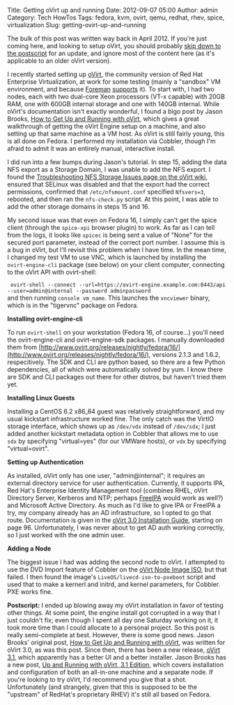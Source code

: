 Title: Getting oVirt up and running
Date: 2012-09-07 05:00
Author: admin
Category: Tech HowTos
Tags: fedora, kvm, ovirt, qemu, redhat, rhev, spice, virtualization
Slug: getting-ovirt-up-and-running

The bulk of this post was written way back in April 2012. If you're just
coming here, and looking to setup oVirt, you should probably [skip down
to the postscript](#postscript) for an update, and ignore most of the
content here (as it's applicable to an older oVirt version).

I recently started setting up [oVirt](http://www.ovirt.org), the
community version of Red Hat Enterprise Virtualization, at work for some
testing (mainly a "sandbox" VM environment, and because
[Foreman](http://theforeman.org/)
[supports](http://blog.theforeman.org/2012/03/vnc-support-built-in-foreman.html)
it). To start with, I had two nodes, each with two dual-core Xeon
processors (VT-x capable) with 20GB RAM, one with 600GB internal storage
and one with 140GB internal. While oVirt's documentation isn't exactly
wonderful, I found a blgo post by Jason Brooks, [How to Get Up and
Running with
oVirt](http://blog.jebpages.com/archives/how-to-get-up-and-running-with-ovirt/),
which gives a great walkthrough of getting the oVirt Engine setup on a
machine, and also setting up that same machine as a VM host. As oVirt is
still fairly young, this is all done on Fedora. I performed my
installation via Cobbler, though I'm afraid to admit it was an entirely
manual, interactive install.

I did run into a few bumps during Jason's tutorial. In step 15, adding
the data NFS export as a Storage Domain, I was unable to add the NFS
export. I found the [Troubleshooting NFS Storage Issues page on the
oVirt
wiki](http://www.ovirt.org/wiki/Troubleshooting_NFS_Storage_Issues),
ensured that SELinux was disabled and that the export had the correct
permissions, confirmed that `/etc/nfsmount.conf` specified `Nfsvers=3`,
rebooted, and then ran the `nfs-check.py` script. At this point, I was
able to add the other storage domains in steps 15 and 16.

My second issue was that even on Fedora 16, I simply can't get the spice
client (through the `spice-xpi` browser plugin) to work. As far as I can
tell from the logs, it looks like `spicec` is being sent a value of
"None" for the secured port parameter, instead of the correct port
number. I assume this is a bug in oVirt, but I'll revisit this problem
when I have time. In the mean time, I changed my test VM to use VNC,
which is launched by installing the `ovirt-engine-cli` package (see
below) on your client computer, connecting to the oVirt API with
ovirt-shell:  

` ovirt-shell --connect --url=https://ovirt-engine.example.com:8443/api --user=admin@internal --password adminpassword`  
and then running `console vm_name`. This launches the `vncviewer`
binary, which is in the "tigervnc" package on Fedora.

**Installing ovirt-engine-cli**

To run `ovirt-shell` on your workstation (Fedora 16, of course...)
you'll need the ovirt-engine-cli and ovirt-engine-sdk packages. I
manually downloaded them from
[http://www.ovirt.org/releases/nightly/fedora/16/](http://www.ovirt.org/releases/nightly/fedora/16/),
versions 2.1.3 and 1.6.2, respecitively. The SDK and CLI are python
based, so there are a few Python dependencies, all of which were
automatically solved by yum. I know there are SDK and CLI packages out
there for other distros, but haven't tried them yet.

**Installing Linux Guests**

Installing a CentOS 6.2 x86\_64 guest was relatively straightforward,
and my usual kickstart infrastructure worked fine. The only catch was
the VirtIO storage interface, which shows up as `/dev/vdx` instead of
`/dev/sdx`; I just added another kickstart metadata option in Cobbler
that allows me to use `sdx` by specifying "virtual=yes" (for our VMWare
hosts), or `vdx` by specifying "virtual=ovirt".

**Setting up Authentication**

As installed, oVirt only has one user, "admin@internal"; it requires an
external directory service for user authentication. Currently, it
supports IPA, Red Hat's Enterprise Identity Management tool (combines
RHEL, oVirt Directory Server, Kerberos and NTP; perhaps
[FreeIPA](http://freeipa.org) would work as well?) and Microsoft Active
Directory. As much as I'd like to give IPA or FreeIPA a try, my company
already has an AD infrastructure, so I opted to go that route.
Documentation is given in the [oVirt 3.0 Installation
Guide](http://www.ovirt.org/wiki/File:OVirt-3.0-Installation_Guide-en-US.pdf),
starting on page 96. Unfortunately, I was never about to get AD auth
working correctly, so I just worked with the one admin user.

**Adding a Node**

The biggest issue I had was adding the second node to oVirt. I attempted
to use the DVD Import feature of Cobbler on the [oVirt Node Image
ISO](http://www.ovirt.org/get-ovirt/), but that failed. I then found the
image's `LiveOS/livecd-iso-to-pxeboot` script and used that to make a
kernerl and initrd, and kernel parameters, for Cobbler. PXE works fine.

<a name="postscript"></a>**Postscript:** I ended up blowing away my
oVirt installation in favor of testing other things. At some point, the
engine install got corrupted in a way that I just couldn't fix; even
though I spent all day one Saturday working on it, it took more time
than I could allocate to a personal project. So this post is really
semi-complete at best. However, there is some good news. Jason Brooks'
original post, [How to Get Up and Running with
oVirt](http://blog.jebpages.com/archives/how-to-get-up-and-running-with-ovirt/),
was written for oVirt 3.0, as was this post. Since then, there has been
a new release, [oVirt
3.1](http://wiki.ovirt.org/wiki/OVirt_3.1_release_notes), which
apparently has a better UI and a better installer. Jason Brooks has a
new post, [Up and Running with oVirt, 3.1
Edition](http://blog.jebpages.com/archives/up-and-running-with-ovirt-3-1-edition/),
which covers installation and configuration of both an all-in-one
machine and a separate node. If you're looking to try oVirt, I'd
recommend you give that a shot. Unfortunately (and strangely, given that
this is supposed to be the "upstream" of RedHat's proprietary RHEV) it's
still all based on Fedora.
